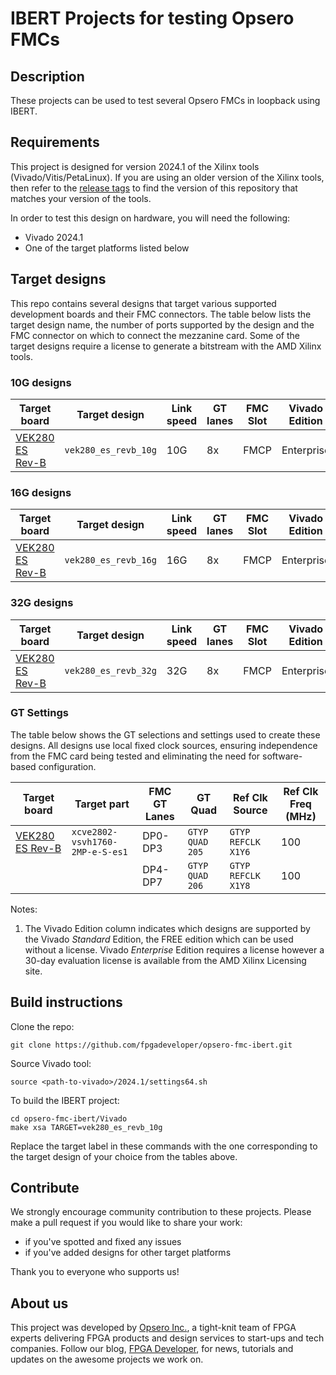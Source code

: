 # IBERT Projects for testing Opsero FMCs

## Description

These projects can be used to test several Opsero FMCs in loopback using IBERT.

## Requirements

This project is designed for version 2024.1 of the Xilinx tools (Vivado/Vitis/PetaLinux). 
If you are using an older version of the Xilinx tools, then refer to the 
[release tags](https://github.com/fpgadeveloper/opsero-fmc-ibert/tags "releases")
to find the version of this repository that matches your version of the tools.

In order to test this design on hardware, you will need the following:

* Vivado 2024.1
* One of the target platforms listed below

## Target designs

This repo contains several designs that target various supported development boards and their
FMC connectors. The table below lists the target design name, the number of ports supported by the design and 
the FMC connector on which to connect the mezzanine card. Some of the target designs
require a license to generate a bitstream with the AMD Xilinx tools.

<!-- updater start -->
### 10G designs

| Target board          | Target design        | Link speed | GT lanes    | FMC Slot    | Vivado<br> Edition |
|-----------------------|----------------------|------------|-------------|-------------|-------|
| [VEK280 ES Rev-B]     | `vek280_es_revb_10g` | 10G        | 8x          | FMCP        | Enterprise |

### 16G designs

| Target board          | Target design        | Link speed | GT lanes    | FMC Slot    | Vivado<br> Edition |
|-----------------------|----------------------|------------|-------------|-------------|-------|
| [VEK280 ES Rev-B]     | `vek280_es_revb_16g` | 16G        | 8x          | FMCP        | Enterprise |

### 32G designs

| Target board          | Target design        | Link speed | GT lanes    | FMC Slot    | Vivado<br> Edition |
|-----------------------|----------------------|------------|-------------|-------------|-------|
| [VEK280 ES Rev-B]     | `vek280_es_revb_32g` | 32G        | 8x          | FMCP        | Enterprise |

### GT Settings

The table below shows the GT selections and settings used to create these designs.
All designs use local fixed clock sources, ensuring independence from the FMC card being tested and
eliminating the need for software-based configuration.

| Target board          | Target part                       | FMC GT Lanes | GT Quad         | Ref Clk Source     | Ref Clk Freq (MHz) |
|-----------------------|-----------------------------------|--------------|-----------------|--------------------|--------------|
| [VEK280 ES Rev-B]     | `xcve2802-vsvh1760-2MP-e-S-es1`   | DP0-DP3      | `GTYP QUAD 205` | `GTYP REFCLK X1Y6` | 100        |
|                       |                                   | DP4-DP7      | `GTYP QUAD 206` | `GTYP REFCLK X1Y8` | 100        |

[VEK280 ES Rev-B]: https://www.xilinx.com/vek280
<!-- updater end -->

Notes:

1. The Vivado Edition column indicates which designs are supported by the Vivado *Standard* Edition, the
   FREE edition which can be used without a license. Vivado *Enterprise* Edition requires
   a license however a 30-day evaluation license is available from the AMD Xilinx Licensing site.

## Build instructions

Clone the repo:
```
git clone https://github.com/fpgadeveloper/opsero-fmc-ibert.git
```

Source Vivado tool:

```
source <path-to-vivado>/2024.1/settings64.sh
```

To build the IBERT project:

```
cd opsero-fmc-ibert/Vivado
make xsa TARGET=vek280_es_revb_10g
```

Replace the target label in these commands with the one corresponding to the target design of your
choice from the tables above.

## Contribute

We strongly encourage community contribution to these projects. Please make a pull request if you
would like to share your work:
* if you've spotted and fixed any issues
* if you've added designs for other target platforms

Thank you to everyone who supports us!

## About us

This project was developed by [Opsero Inc.](https://opsero.com "Opsero Inc."),
a tight-knit team of FPGA experts delivering FPGA products and design services to start-ups and tech companies. 
Follow our blog, [FPGA Developer](https://www.fpgadeveloper.com "FPGA Developer"), for news, tutorials and
updates on the awesome projects we work on.

